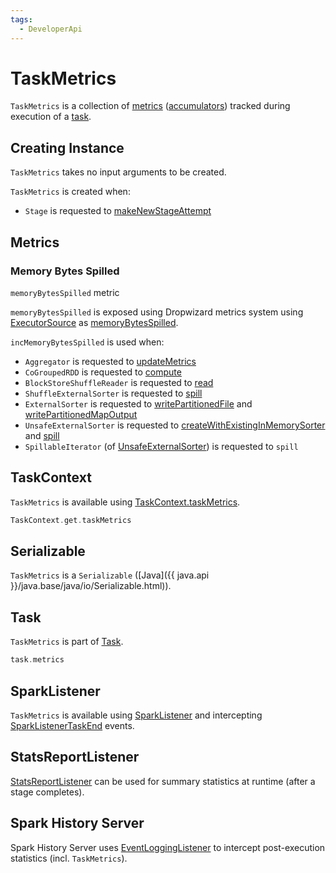 ```yaml
---
tags:
  - DeveloperApi
---
```


# TaskMetrics

`TaskMetrics` is a collection of [metrics](#metrics) ([accumulators](../accumulators/index.md)) tracked during execution of a [task](#Task).

## Creating Instance

`TaskMetrics` takes no input arguments to be created.

`TaskMetrics` is created when:

* `Stage` is requested to [makeNewStageAttempt](../scheduler/Stage.md#makeNewStageAttempt)

## Metrics

### <span id="_memoryBytesSpilled"><span id="memoryBytesSpilled"><span id="incMemoryBytesSpilled"><span id="MEMORY_BYTES_SPILLED"> Memory Bytes Spilled

`memoryBytesSpilled` metric

`memoryBytesSpilled` is exposed using Dropwizard metrics system using [ExecutorSource](ExecutorSource.md) as [memoryBytesSpilled](ExecutorSource.md#METRIC_MEMORY_BYTES_SPILLED).

`incMemoryBytesSpilled` is used when:

* `Aggregator` is requested to [updateMetrics](../rdd/Aggregator.md#updateMetrics)
* `CoGroupedRDD` is requested to [compute](../rdd/CoGroupedRDD.md#compute)
* `BlockStoreShuffleReader` is requested to [read](../shuffle/BlockStoreShuffleReader.md#read)
* `ShuffleExternalSorter` is requested to [spill](../shuffle/ShuffleExternalSorter.md#spill)
* `ExternalSorter` is requested to [writePartitionedFile](../shuffle/ExternalSorter.md#writePartitionedFile) and [writePartitionedMapOutput](../shuffle/ExternalSorter.md#writePartitionedMapOutput)
* `UnsafeExternalSorter` is requested to [createWithExistingInMemorySorter](../memory/UnsafeExternalSorter.md#createWithExistingInMemorySorter) and [spill](../memory/UnsafeExternalSorter.md#spill)
* `SpillableIterator` (of [UnsafeExternalSorter](../memory/UnsafeExternalSorter.md)) is requested to `spill`

## <span id="TaskContext"> TaskContext

`TaskMetrics` is available using [TaskContext.taskMetrics](../scheduler/TaskContext.md#taskMetrics).

```scala
TaskContext.get.taskMetrics
```

## <span id="Serializable"> Serializable

`TaskMetrics` is a `Serializable` ([Java]({{ java.api }}/java.base/java/io/Serializable.html)).

## <span id="Task"> Task

`TaskMetrics` is part of [Task](../scheduler/Task.md#metrics).

```scala
task.metrics
```

## <span id="SparkListener"> SparkListener

`TaskMetrics` is available using [SparkListener](../SparkListener.md) and intercepting [SparkListenerTaskEnd](../SparkListenerTaskEnd.md) events.

## <span id="StatsReportListener"> StatsReportListener

[StatsReportListener](../StatsReportListener.md) can be used for summary statistics at runtime (after a stage completes).

## Spark History Server

Spark History Server uses [EventLoggingListener](../history-server/EventLoggingListener.md) to intercept post-execution statistics (incl. `TaskMetrics`).
